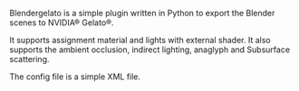 Blendergelato is a simple plugin written in Python to export the Blender scenes to NVIDIA® Gelato®.

It supports assignment material and lights with external shader. It also supports the ambient occlusion, indirect lighting, anaglyph and Subsurface scattering.

The config file is a simple XML file.